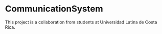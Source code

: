 # CommunicationSystem
This project is a collaboration from students at Universidad Latina de Costa Rica.
